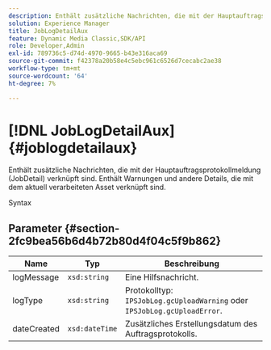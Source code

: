 ```yaml
---
description: Enthält zusätzliche Nachrichten, die mit der Hauptauftragsprotokollmeldung (JobDetail) verknüpft sind. Enthält Warnungen und andere Details, die mit dem aktuell verarbeiteten Asset verknüpft sind.
solution: Experience Manager
title: JobLogDetailAux
feature: Dynamic Media Classic,SDK/API
role: Developer,Admin
exl-id: 789736c5-d74d-4970-9665-b43e316aca69
source-git-commit: f42378a20b58e4c5ebc961c6526d7cecabc2ae38
workflow-type: tm+mt
source-wordcount: '64'
ht-degree: 7%

---
```


# [!DNL JobLogDetailAux]{#joblogdetailaux}

Enthält zusätzliche Nachrichten, die mit der Hauptauftragsprotokollmeldung (JobDetail) verknüpft sind. Enthält Warnungen und andere Details, die mit dem aktuell verarbeiteten Asset verknüpft sind.

Syntax

## Parameter {#section-2fc9bea56b6d4b72b80d4f04c5f9b862}

| Name | Typ | Beschreibung |
|---|---|---|
| logMessage | `xsd:string` | Eine Hilfsnachricht. |
| logType | `xsd:string` | Protokolltyp: `IPSJobLog.gcUploadWarning` oder `IPSJobLog.gcUploadError`. |
| dateCreated | `xsd:dateTime` | Zusätzliches Erstellungsdatum des Auftragsprotokolls. |
